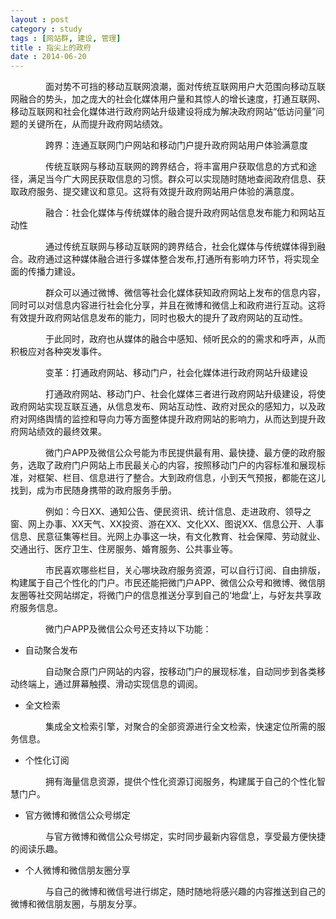 ```yaml
---
layout : post
category : study
tags : [网站群, 建设, 管理]
title : 指尖上的政府
date : 2014-06-20
---
```


　　　　面对势不可挡的移动互联网浪潮，面对传统互联网用户大范围向移动互联网融合的势头，加之庞大的社会化媒体用户量和其惊人的增长速度，打通互联网、移动互联网和社会化媒体进行政府网站升级建设将成为解决政府网站“低访问量”问题的关键所在，从而提升政府网站绩效。

　　　　跨界：连通互联网门户网站和移动门户提升政府网站用户体验满意度

　　　　传统互联网与移动互联网的跨界结合，将丰富用户获取信息的方式和途径，满足当今广大网民获取信息的习惯。群众可以实现随时随地查阅政府信息、获取政府服务、提交建议和意见。这将有效提升政府网站用户体验的满意度。

　　　　融合：社会化媒体与传统媒体的融合提升政府网站信息发布能力和网站互动性

　　　　通过传统互联网与移动互联网的跨界结合，社会化媒体与传统媒体得到融合。政府通过这种媒体融合进行多媒体整合发布,打通所有影响力环节，将实现全面的传播力建设。 

　　　　群众可以通过微博、微信等社会化媒体获知政府网站上发布的信息内容，同时可以对信息内容进行社会化分享，并且在微博和微信上和政府进行互动。这将有效提升政府网站信息发布的能力，同时也极大的提升了政府网站的互动性。

　　　　于此同时，政府也从媒体的融合中感知、倾听民众的的需求和呼声，从而积极应对各种突发事件。

　　　　变革：打通政府网站、移动门户，社会化媒体进行政府网站升级建设

　　　　打通政府网站、移动门户、社会化媒体三者进行政府网站升级建设，将使政府网站实现互联互通，从信息发布、网站互动性、政府对民众的感知力，以及政府对网络舆情的监控和导向力等方面整体提升政府网站的影响力，从而达到提升政府网站绩效的最终效果。

　　　　微门户APP及微信公众号能为市民提供最有用、最快捷、最方便的政府服务，选取了政府门户网站上市民最关心的内容，按照移动门户的内容标准和展现标准，对框架、栏目、信息进行了整合。大到政府信息，小到天气预报，都能在这儿找到，成为市民随身携带的政府服务手册。

　　　　例如：今日XX、通知公告、便民资讯、统计信息、走进政府、领导之窗、网上办事、XX天气、XX投资、游在XX、文化XX、图说XX、信息公开、人事信息、民意征集等栏目。光网上办事这一块，有文化教育、社会保障、劳动就业、交通出行、医疗卫生、住房服务、婚育服务、公共事业等。

　　　　市民喜欢哪些栏目，关心哪块政府服务资源，可以自行订阅、自由排版，构建属于自己个性化的门户。市民还能把微门户APP、微信公众号和微博、微信朋友圈等社交网站绑定，将微门户的信息推送分享到自己的‘地盘’上，与好友共享政府服务信息。

　　　　微门户APP及微信公众号还支持以下功能：

- 自动聚合发布

　　　　自动聚合原门户网站的内容，按移动门户的展现标准，自动同步到各类移动终端上，通过屏幕触摸、滑动实现信息的调阅。

- 全文检索

　　　　集成全文检索引擎，对聚合的全部资源进行全文检索，快速定位所需的服务信息。

- 个性化订阅

　　　　拥有海量信息资源，提供个性化资源订阅服务，构建属于自己的个性化智慧门户。

- 官方微博和微信公众号绑定

　　　　与官方微博和微信公众号绑定，实时同步最新内容信息，享受最方便快捷的阅读乐趣。

- 个人微博和微信朋友圈分享

　　　　与自己的微博和微信号进行绑定，随时随地将感兴趣的内容推送到自己的微博和微信朋友圈，与朋友分享。

